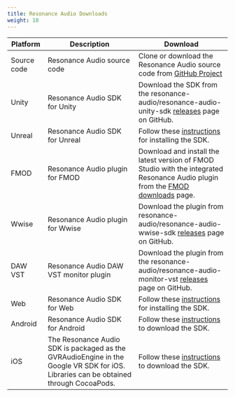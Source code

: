```yaml
---
title: Resonance Audio Downloads
weight: 10
---
```


Platform | Description | Download
-------- | ----------- | --------
Source code | Resonance Audio source code | Clone or download the Resonance Audio source code from [GitHub Project](https://github.com/resonance-audio/resonance-audio.git)
Unity | Resonance Audio SDK for Unity | Download the SDK from the resonance-audio/resonance-audio-unity-sdk [releases](https://github.com/resonance-audio/resonance-audio-unity-sdk/releases) page on GitHub.
Unreal |  Resonance Audio SDK for Unreal | Follow these [instructions](https://developers.google.com/resonance-audio/develop/unreal/getting-started#download_and_build_the_unreal_engine_with_resonance_audio_plugin_from_source) for installing the SDK.
FMOD | Resonance Audio plugin for FMOD | Download and install the latest version of FMOD Studio with the integrated Resonance Audio plugin from the [FMOD downloads](https://www.fmod.com/download) page.
Wwise | Resonance Audio plugin for Wwise | Download the plugin from resonance-audio/resonance-audio-wwise-sdk [releases](https://github.com/resonance-audio/resonance-audio-wwise-sdk/releases) page on GitHub.
DAW VST | Resonance Audio DAW VST monitor plugin | Download the plugin from the resonance-audio/resonance-audio-monitor-vst [releases](https://github.com/resonance-audio/resonance-audio-daw-tools/releases) page on GitHub.
Web | Resonance Audio SDK for Web | Follow these [instructions](https://developers.google.com/resonance-audio/develop/web/getting-started#install_the_sdk) for installing the SDK.
Android | Resonance Audio SDK for Android | Follow these [instructions](https://developers.google.com/vr/android/download) to download the SDK.
iOS | The Resonance Audio SDK is packaged as the GVRAudioEngine in the Google VR SDK for iOS. Libraries can be obtained through CocoaPods. | Follow these [instructions](https://developers.google.com/vr/ios/download) to download the SDK.
	   

